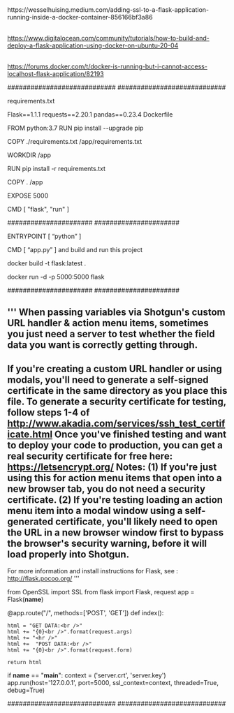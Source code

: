 <br>
<br>
https://wesselhuising.medium.com/adding-ssl-to-a-flask-application-running-inside-a-docker-container-856166bf3a86
<br>
<br>

https://www.digitalocean.com/community/tutorials/how-to-build-and-deploy-a-flask-application-using-docker-on-ubuntu-20-04
<br>
<br>

https://forums.docker.com/t/docker-is-running-but-i-cannot-access-localhost-flask-application/82193
<br>

############################
############################


requirements.txt

Flask==1.1.1
requests==2.20.1
pandas==0.23.4
Dockerfile

FROM python:3.7
RUN pip install --upgrade pip

COPY ./requirements.txt /app/requirements.txt

WORKDIR /app

RUN pip install -r requirements.txt

COPY . /app

EXPOSE 5000

CMD [ "flask", "run" ]

######################
######################

ENTRYPOINT [ “python” ]

CMD [ “app.py” ]
and build and run this project

docker build -t flask:latest .

docker run -d -p 5000:5000 flask

######################
######################



'''
When passing variables via Shotgun's custom URL handler &
action menu items, sometimes you just need a server to test 
whether the field data you want is correctly getting through.
-----
If you're creating a custom URL handler or using modals, you'll need 
to generate a self-signed certificate in the same directory as you place 
this file. 
To generate a security certificate for testing, follow steps 1-4 of 
  http://www.akadia.com/services/ssh_test_certificate.html
Once you've finished testing and want to deploy your code to production, 
you can get a real security certificate for free here:
  https://letsencrypt.org/
Notes: 
(1) If you're just using this for action menu items that open into
a new browser tab, you do not need a security certificate.
(2) If you're testing loading an action menu item into a modal window using a
self-generated certificate, you'll likely need to open the URL in a
new browser window first to bypass the browser's security warning, before
it will load properly into Shotgun.
-----
For more information and install instructions for Flask,
see : http://flask.pocoo.org/
'''

from OpenSSL import SSL
from flask import Flask, request
app = Flask(__name__)

@app.route("/", methods=['POST', 'GET'])
def index():

    html = "GET DATA:<br />"
    html += "{0}<br />".format(request.args)
    html += "<hr />"
    html +=  "POST DATA:<br />"
    html += "{0}<br />".format(request.form)

    return html

if __name__ == "__main__":
    context = ('server.crt', 'server.key')
    app.run(host='127.0.0.1', port=5000, ssl_context=context, threaded=True, debug=True)
    
    
############################
############################    
